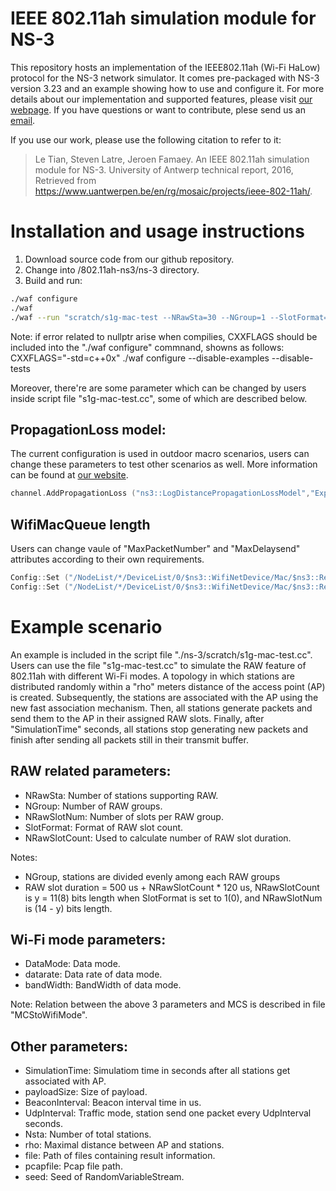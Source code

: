 # IEEE 802.11ah simulation module for NS-3

This repository hosts an implementation of the IEEE802.11ah (Wi-Fi HaLow) protocol for the NS-3 network simulator. It comes pre-packaged with NS-3 version 3.23 and an example showing how to use and configure it. For more details about our implementation and supported features, please visit [our webpage](https://www.uantwerpen.be/en/rg/mosaic/projects/ieee-802-11ah/). If you have questions or want to contribute, plese send us an [email](mailto:80211ah@mosaic.uantwerpen.be).

If you use our work, please use the following citation to refer to it:

> Le Tian, Steven Latre, Jeroen Famaey. An IEEE 802.11ah simulation module for NS-3. University of Antwerp technical report, 2016, Retrieved from https://www.uantwerpen.be/en/rg/mosaic/projects/ieee-802-11ah/.


# Installation and usage instructions

1. Download source code from our github repository.  
2. Change into /802.11ah-ns3/ns-3 directory.  
3. Build and run:
```bash
./waf configure  
./waf  
./waf --run "scratch/s1g-mac-test --NRawSta=30 --NGroup=1 --SlotFormat=0 --NRawSlotCount=162 --NRawSlotNum=5 --DataMode="OfdmRate650KbpsBW2MHz" --datarate=0.65 --bandWidth=2 --rho="50" --simulationTime=60 --payloadSize=256 --BeaconInterval=100000 --UdpInterval=0.1 --Nsta=30 --file="./TestMac/mac-sta.txt"  --pcapfile="./TestMac/mac-sta" --seed=1"
```
Note: if error related to nullptr arise when compilies, CXXFLAGS should be included into the "./waf configure" commnand, showns as follows:   
CXXFLAGS="-std=c++0x" ./waf configure --disable-examples --disable-tests

Moreover, there're are some parameter which can be changed by users inside script file "s1g-mac-test.cc", some of which are described below.

## PropagationLoss model:

The current configuration is used in outdoor macro scenarios, users can change these parameters to test other scenarios as well. More information can be found at [our website](https://www.uantwerpen.be/en/rg/mosaic/projects/ieee-802-11ah/).  

```cpp
channel.AddPropagationLoss ("ns3::LogDistancePropagationLossModel","Exponent", DoubleValue(3.76) ,"ReferenceLoss", DoubleValue(8.0), "ReferenceDistance", DoubleValue(1.0));
```

## WifiMacQueue length

Users can change vaule of "MaxPacketNumber" and "MaxDelaysend" attributes according to their own requirements.

```cpp
Config::Set ("/NodeList/*/DeviceList/0/$ns3::WifiNetDevice/Mac/$ns3::RegularWifiMac/BE_EdcaTxopN/Queue/MaxPacketNumber", UintegerValue(60000));
Config::Set ("/NodeList/*/DeviceList/0/$ns3::WifiNetDevice/Mac/$ns3::RegularWifiMac/BE_EdcaTxopN/Queue/MaxDelay", TimeValue (NanoSeconds (6000000000000)));
```

# Example scenario

An example is included in the script file "./ns-3/scratch/s1g-mac-test.cc". Users can use the file "s1g-mac-test.cc" to simulate the RAW feature of 802.11ah with different Wi-Fi modes. A topology in which stations are distributed randomly within a "rho" meters distance of the access point (AP) is created. Subsequently, the stations are associated with the AP using the new fast association mechanism. Then, all stations generate packets and send them to the AP in their assigned RAW slots. Finally, after "SimulationTime" seconds, all stations stop generating new packets and finish after sending all packets still in their transmit buffer.

## RAW related parameters:     

* NRawSta:            Number of stations supporting RAW.                 
* NGroup:             Number of RAW groups. 
* NRawSlotNum:        Number of slots per RAW group.                     
* SlotFormat:         Format of RAW slot count.                 
* NRawSlotCount:      Used to calculate number of RAW slot duration.  

Notes:                                              
* NGroup, stations are divided evenly among each RAW groups
* RAW slot duration = 500 us + NRawSlotCount * 120 us, NRawSlotCount is y = 11(8) bits length when SlotFormat is set to
1(0), and NRawSlotNum is (14 - y) bits length.
  
## Wi-Fi mode parameters:  
* DataMode:           Data mode.  
* datarate:           Data rate of data mode.  
* bandWidth:          BandWidth of data mode.  

Note: Relation between the above 3 parameters and MCS is described in file "MCStoWifiMode".       
    
## Other parameters:  
* SimulationTime:     Simulatiom time in seconds after all stations get associated with AP.  
* payloadSize:        Size of payload.                   
* BeaconInterval:     Beacon interval time in us.    
* UdpInterval:        Traffic mode, station send one packet every UdpInterval seconds.  
* Nsta:               Number of total stations.  
* rho:                Maximal distance between AP and stations.   
* file:               Path of files containing result information.        
* pcapfile:           Pcap file path.   
* seed:               Seed of RandomVariableStream. 
